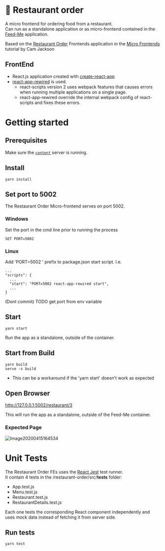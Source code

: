 # 🍱 Restaurant order
A micro frontend for ordering food from a restaurant.<br>
Can run as a standalone application or as micro-frontend contained in the [Feed-Me](./React_Micro_Frontends_FeedMe/README.md) application.

Based on the [Restaurant Order](https://github.com/micro-frontends-demo/restaurant-order) Frontends application
 in the [Micro Frontends](https://martinfowler.com/articles/micro-frontends.html) tutorial by Cam Jackson
## FrontEnd
- React.js application created with [create-react-app](https://create-react-app.dev/)
- [react-app-rewired](https://www.npmjs.com/package/react-app-rewired) is used.<br>
  - react-scripts version 2 uses webpack features that causes errors when running multiple applications on a single page.
  - react-app-rewired override the internal webpack config of react-scripts and fixes these errors.
# Getting started
## Prerequisites
Make sure the [`content`](/React_Micro_Frontends_FeedMe/content/README.md) server is running.
## Install
    yarn install
## Set port to 5002
The Restaurant Order Micro-frontend serves on port 5002.
### Windows
Set the port in the cmd line prior to running the process

    SET PORT=5002
### Linux
Add 'PORT=5002 ' prefix to package.json start script. I.e.

    ...
    "scripts": {
      ...
      "start": "PORT=5002 react-app-rewired start",
      ...
    }
(Dont commit) TODO get port from env variable
## Start
    yarn start
Run the app as a standalone, outside of the container.
## Start from Build
    yarn build
    serve -s build
- This can be a workaround if the 'yarn start' doesn't work as expected
## Open Browser
http://127.0.0.1:5002/restaurant/3

This will run the app as a standalone, outside of the Feed-Me container.
### Expected Page
![Image20200415164534](https://user-images.githubusercontent.com/12394551/79344647-c3e9d880-7f38-11ea-84bf-99678c378fed.png)
# Unit Tests
The Restaurant Order FEs uses the [React Jest](https://create-react-app.dev/docs/running-tests) test runner.<br> 
It contain 4 tests in the /restaurant-order/src/__tests__ folder:
- App.test.js
- Menu.test.js
- Restaurant.test.js
- RestaurantDetails.test.js

Each one tests the corresponding React component independently and uses mock data instead of fetching it from server side.
## Run tests
    yarn test
